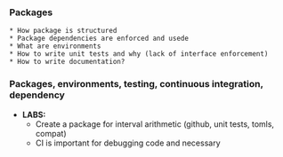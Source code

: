 ### Packages
	* How package is structured
	* Package dependencies are enforced and usede
	* What are environments
	* How to write unit tests and why (lack of interface enforcement)
	* How to write documentation?

### Packages, environments, testing, continuous integration, dependency
  - **LABS:**
    + Create a package for interval arithmetic (github, unit tests, tomls, compat)
    + CI is important for debugging code and necessary 
